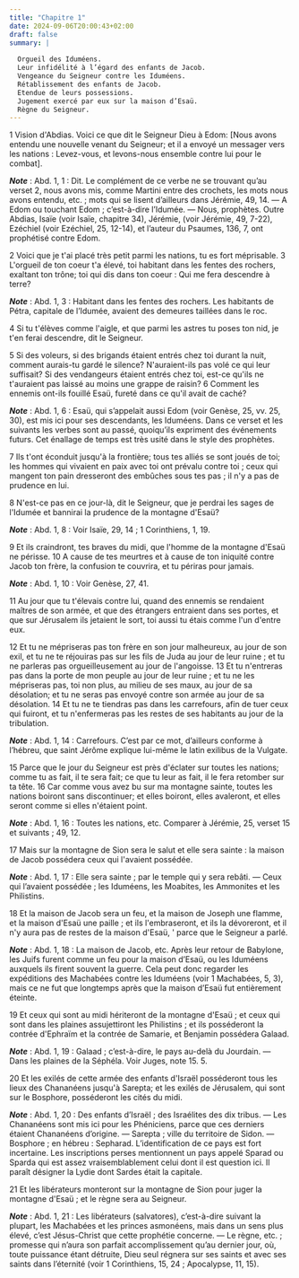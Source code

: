 ```yaml
---
title: "Chapitre 1"
date: 2024-09-06T20:00:43+02:00
draft: false
summary: |
  
  Orgueil des Iduméens.
  Leur infidélité à l’égard des enfants de Jacob.
  Vengeance du Seigneur contre les Iduméens.
  Rétablissement des enfants de Jacob.
  Etendue de leurs possessions.
  Jugement exercé par eux sur la maison d’Esaü.
  Règne du Seigneur.
---
```



1 Vision d'Abdias. Voici ce que dit le Seigneur Dieu à Edom: [Nous avons entendu une nouvelle venant du Seigneur; et il a envoyé un messager vers les nations : Levez-vous, et levons-nous ensemble contre lui pour le combat].

***Note*** :  Abd. 1, 1 : Dit. Le complément de ce verbe ne se trouvant qu’au verset 2, nous avons mis, comme Martini entre des crochets, les mots nous avons entendu, etc. ; mots qui se lisent d’ailleurs dans Jérémie, 49, 14. ― A Edom ou touchant Edom ; c’est-à-dire l’Idumée. ― Nous, prophètes. Outre Abdias, Isaïe (voir Isaïe, chapitre 34), Jérémie, (voir Jérémie, 49, 7-22), Ezéchiel (voir Ezéchiel, 25, 12-14), et l’auteur du Psaumes, 136, 7, ont prophétisé contre Edom.


2 Voici que je t'ai placé très petit parmi les nations, tu es fort méprisable. 3 L'orgueil de ton coeur t'a élevé, toi habitant dans les fentes des rochers, exaltant ton trône; toi qui dis dans ton coeur : Qui me fera descendre à terre?

***Note*** :  Abd. 1, 3 : Habitant dans les fentes des rochers. Les habitants de Pétra, capitale de l’Idumée, avaient des demeures taillées dans le roc.

4 Si tu t'élèves comme l'aigle, et que parmi les astres tu poses ton nid, je t'en ferai descendre, dit le Seigneur.


5 Si des voleurs, si des brigands étaient entrés chez toi durant la nuit, comment aurais-tu gardé le silence? N'auraient-ils pas volé ce qui leur suffisait? Si des vendangeurs étaient entrés chez toi, est-ce qu'ils ne t'auraient pas laissé au moins une grappe de raisin? 6 Comment les ennemis ont-ils fouillé Esaü, fureté dans ce qu'il avait de caché?

***Note*** :  Abd. 1, 6 : Esaü, qui s’appelait aussi Edom (voir Genèse, 25, vv. 25, 30), est mis ici pour ses descendants, les Iduméens. Dans ce verset et les suivants les verbes sont au passé, quoiqu’ils expriment des événements futurs. Cet énallage de temps est très usité dans le style des prophètes.

7 Ils t'ont éconduit jusqu'à la frontière; tous tes alliés se sont joués de toi; les hommes qui vivaient en paix avec toi ont prévalu contre toi ; ceux qui mangent ton pain dresseront des embûches sous tes pas ; il n'y a pas de prudence en lui.


8 N'est-ce pas en ce jour-là, dit le Seigneur, que je perdrai les sages de l'Idumée et bannirai la prudence de la montagne d'Esaü?

***Note*** :  Abd. 1, 8 : Voir Isaïe, 29, 14 ; 1 Corinthiens, 1, 19.

9 Et ils craindront, tes braves du midi, que l'homme de la montagne d'Esaü ne périsse. 10 A cause de tes meurtres et à cause de ton iniquité contre Jacob ton frère, la confusion te couvrira, et tu périras pour jamais.

***Note*** :  Abd. 1, 10 : Voir Genèse, 27, 41.

11 Au jour que tu t'élevais contre lui, quand des ennemis se rendaient maîtres de son armée, et que des étrangers entraient dans ses portes, et que sur Jérusalem ils jetaient le sort, toi aussi tu étais comme l'un d'entre eux.


12 Et tu ne mépriseras pas ton frère en son jour malheureux, au jour de son exil, et tu ne te réjouiras pas sur les fils de Juda au jour de leur ruine ; et tu ne parleras pas orgueilleusement au jour de l'angoisse. 13 Et tu n'entreras pas dans la porte de mon peuple au jour de leur ruine ; et tu ne les mépriseras pas, toi non plus, au milieu de ses maux, au jour de sa désolation; et tu ne seras pas envoyé contre son armée au jour de sa désolation. 14 Et tu ne te tiendras pas dans les carrefours, afin de tuer ceux qui fuiront, et tu n'enfermeras pas les restes de ses habitants au jour de la tribulation.

***Note*** :  Abd. 1, 14 : Carrefours. C’est par ce mot, d’ailleurs conforme à l’hébreu, que saint Jérôme explique lui-même le latin exilibus de la Vulgate.


15 Parce que le jour du Seigneur est près d'éclater sur toutes les nations; comme tu as fait, il te sera fait; ce que tu leur as fait, il le fera retomber sur ta tête. 16 Car comme vous avez bu sur ma montagne sainte, toutes les nations boiront sans discontinuer; et elles boiront, elles avaleront, et elles seront comme si elles n'étaient point.

***Note*** :  Abd. 1, 16 : Toutes les nations, etc. Comparer à Jérémie, 25, verset 15 et suivants ; 49, 12.


17 Mais sur la montagne de Sion sera le salut et elle sera sainte : la maison de Jacob possédera ceux qui l'avaient possédée.

***Note*** :  Abd. 1, 17 : Elle sera sainte ; par le temple qui y sera rebâti. ― Ceux qui l’avaient possédée ; les Iduméens, les Moabites, les Ammonites et les Philistins.


18 Et la maison de Jacob sera un feu, et la maison de Joseph une flamme, et la maison d'Esaü une paille ; et ils l'embraseront, et ils la dévoreront, et il n'y aura pas de restes de la maison d'Esaü, ' parce que le Seigneur a parlé.

***Note*** :  Abd. 1, 18 : La maison de Jacob, etc. Après leur retour de Babylone, les Juifs furent comme un feu pour la maison d’Esaü, ou les Iduméens auxquels ils firent souvent la guerre. Cela peut donc regarder les expéditions des Machabées contre les Iduméens (voir 1 Machabées, 5, 3), mais ce ne fut que longtemps après que la maison d’Esaü fut entièrement éteinte.

19 Et ceux qui sont au midi hériteront de la montagne d'Esaü ; et ceux qui sont dans les plaines assujettiront les Philistins ; et ils posséderont la contrée d'Ephraïm et la contrée de Samarie, et Benjamin possédera Galaad.

***Note*** :  Abd. 1, 19 : Galaad ; c’est-à-dire, le pays au-delà du Jourdain. ― Dans les plaines de la Séphéla. Voir Juges, note 15. 5.

20 Et les exilés de cette armée des enfants d'Israël posséderont tous les lieux des Chananéens jusqu'à Sarepta; et les exilés de Jérusalem, qui sont sur le Bosphore, posséderont les cités du midi.

***Note*** :  Abd. 1, 20 : Des enfants d’Israël ; des Israélites des dix tribus. ― Les Chananéens sont mis ici pour les Phéniciens, parce que ces derniers étaient Chananéens d’origine. ― Sarepta ; ville du territoire de Sidon. ― Bosphore ; en hébreu : Sepharad. L’identification de ce pays est fort incertaine. Les inscriptions perses mentionnent un pays appelé Sparad ou Sparda qui est assez vraisemblablement celui dont il est question ici. Il paraît désigner la Lydie dont Sardes était la capitale.

21 Et les libérateurs monteront sur la montagne de Sion pour juger la montagne d'Esaü ; et le règne sera au Seigneur.

***Note*** :  Abd. 1, 21 : Les libérateurs (salvatores), c’est-à-dire suivant la plupart, les Machabées et les princes asmonéens, mais dans un sens plus élevé, c’est Jésus-Christ que cette prophétie concerne. ― Le règne, etc. ; promesse qui n’aura son parfait accomplissement qu’au dernier jour, où, toute puissance étant détruite, Dieu seul régnera sur ses saints et avec ses saints dans l’éternité (voir 1 Corinthiens, 15, 24 ; Apocalypse, 11, 15).
